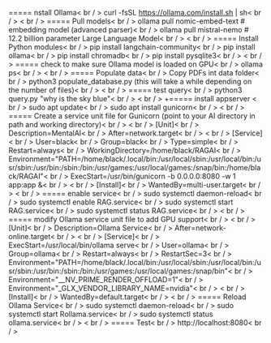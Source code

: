 

===== nstall Ollama< br / >
curl -fsSL https://ollama.com/install.sh | sh< br / >
< br / >
===== Pull models< br / >
ollama pull nomic-embed-text  # embedding model (advanced parser)< br / >
ollama pull mistral-nemo      # 12.2 billion parameter Large Language Model< br / >
< br / >
===== Install Python modules< br / >
pip install langchain-community< br / >
pip install ollama< br / >
pip install chromadb< br / >
pip install pysqlite3< br / >
< br / >
===== check to make sure Ollama model is loaded on GPU< br / >
ollama ps< br / >
< br / >
===== Populate data< br / >
Copy PDFs int data folder< br / >
python3 populate_database.py (this will take a while depending on the number of files)< br / >
< br / >
===== test query< br / >
python3 query.py "why is the sky blue"< br / >
< br / >
+===== install appserver < br / >
sudo apt update< br / >
sudo apt install gunicorn< br / >
< br / >
===== Create a service unit file for Gunicorn (point to your AI directory in path and working directory)< br / >
< br / >
[Unit]< br / >
Description=MentalAI< br / >
After=network.target< br / >
< br / >
[Service]< br / >
User=black< br / >
Group=black< br / >
Type=simple< br / >
Restart=always< br / >
WorkingDirectory=/home/black/RAGAI< br / >
Environment="PATH=/home/black/.local/bin:/usr/local/sbin:/usr/local/bin:/usr/sbin:/usr/bin:/sbin:/bin:/usr/games:/usr/local/games:/snap/bin:/home/black/RAGAI"< br / >
ExecStart=/usr/bin/gunicorn -b 0.0.0.0:8080 -w 1 app:app &< br / >
< br / >
[Install]< br / >
WantedBy=multi-user.target< br / >
< br / >
 ===== enable service< br / >
sudo systemctl daemon-reload< br / >
sudo systemctl enable RAG.service< br / >
sudo systemctl start RAG.service< br / >
sudo systemctl status RAG.service< br / >
< br / > 
===== modify Ollama service unit file to add GPU support< br / >
< br / >
[Unit]< br / >
Description=Ollama Service< br / >
After=network-online.target< br / >
< br / >
[Service]< br / >
ExecStart=/usr/local/bin/ollama serve< br / >
User=ollama< br / >
Group=ollama< br / >
Restart=always< br / >
RestartSec=3< br / >
Environment="PATH=/home/black/.local/bin:/usr/local/sbin:/usr/local/bin:/usr/sbin:/usr/bin:/sbin:/bin:/usr/games:/usr/local/games:/snap/bin"< br / >
Environment="__NV_PRIME_RENDER_OFFLOAD=1"< br / >
Environment="_GLX_VENDOR_LIBRARY_NAME=nvidia"< br / >
< br / >
[Install]< br / >
WantedBy=default.target< br / >
 < br / >
===== Reload Ollama Service< br / >
sudo systemctl daemon-reload< br / >
sudo systemctl start Rollama.service< br / >
sudo systemctl status ollama.service< br / >
< br / >
===== Test< br / >
http://localhost:8080< br / >